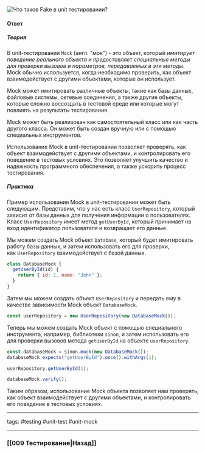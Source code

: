 
![Что такое Fake в unit тестировании?](https://youtu.be/i96lHslBOIc?t=126)

#### Ответ

##### Теория

В unit-тестировании `Mock` (англ. "мок") - это объект, который *имитирует поведение реального объекта и предоставляет специальные методы для проверки вызовов и параметров, передаваемых в эти методы*. Mock обычно используется, когда необходимо проверить, как объект взаимодействует с другими объектами, которые он использует.

Mock может имитировать различные объекты, такие как базы данных, файловые системы, сетевые соединения, а также другие объекты, которые сложно воссоздать в тестовой среде или которые могут повлиять на результаты тестирования.

Mock может быть реализован как самостоятельный класс или как часть другого класса. Он может быть создан вручную или с помощью специальных инструментов.

Использование Mock в unit-тестировании позволяет проверять, как объект взаимодействует с другими объектами, и контролировать его поведение в тестовых условиях. Это позволяет улучшить качество и надежность программного обеспечения, а также ускорить процесс тестирования.

##### Практика

Пример использования Mock в unit-тестировании может быть следующим. Представим, что у нас есть класс `UserRepository`, который зависит от базы данных для получения информации о пользователях. Класс `UserRepository` имеет метод `getUserById`, который принимает на вход идентификатор пользователя и возвращает его данные.

Мы можем создать Mock объект `Database`, который будет имитировать работу базы данных, и затем использовать его для проверки, как `UserRepository` взаимодействует с базой данных.

```jsx
class DatabaseMock {
  getUserById(id) {
    return { id: 1, name: "John" };
  }
}
```

Затем мы можем создать объект `UserRepository` и передать ему в качестве зависимости Mock объект `DatabaseMock`.

```jsx
const userRepository = new UserRepository(new DatabaseMock());
```

Теперь мы можем создать Mock объект с помощью специального инструмента, например, библиотеки `sinon`, и затем использовать его для проверки вызовов метода `getUserById` на объекте `userRepository`.

```jsx
const databaseMock = sinon.mock(new DatabaseMock());
databaseMock.expects("getUserById").once().withArgs(1);

userRepository.getUserById(1);

databaseMock.verify();
```

Таким образом, использование Mock объекта позволяет нам проверять, как объект взаимодействует с другими объектами, и контролировать его поведение в тестовых условиях.

_____
tags: #testing #unit-test #unit-mock 

____

### [[009 Тестирование|Назад]]